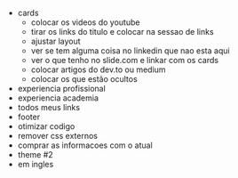 - cards
    - colocar os videos do youtube
    - tirar os links do titulo e colocar na sessao de links
    - ajustar layout
    - ver se tem alguma coisa no linkedin que nao esta aqui
    - ver o que tenho no slide.com e linkar com os cards
    - colocar artigos do dev.to ou medium
    - colocar os que estão ocultos
- experiencia profissional
- experiencia academia
- todos meus links
- footer
- otimizar codigo
- remover css externos
- comprar as informacoes com o atual
- theme #2
- em ingles